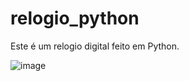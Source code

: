 # relogio_python

Este é um relogio digital feito em Python.

![image](https://user-images.githubusercontent.com/90770046/236101960-51546436-34dc-4be7-a376-35fcc60c5611.png)

